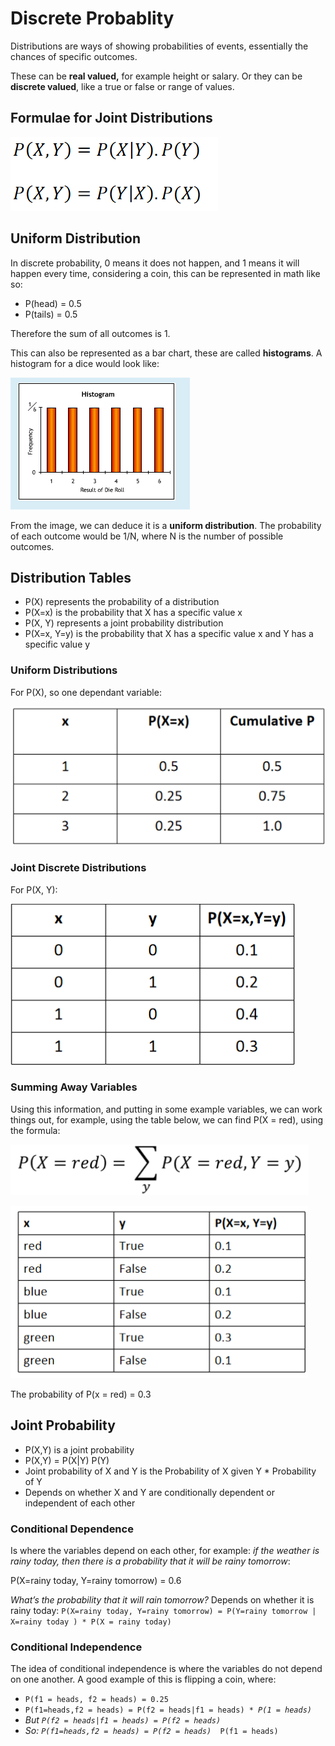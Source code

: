 # Discrete Probablity

Distributions are ways of showing probabilities of events, essentially the chances of specific outcomes.

These can be **real valued,** for example height or salary. Or they can be **discrete valued**, like a true or false or range of values.

## Formulae for Joint Distributions

![](<../../../../../.gitbook/assets/image (172).png>)

## Uniform Distribution

In discrete probability, 0 means it does not happen, and 1 means it will happen every time, considering a coin, this can be represented in math like so:

* P(head) = 0.5
* P(tails) = 0.5

Therefore the sum of all outcomes is 1.

This can also be represented as a bar chart, these are called **histograms**. A histogram for a dice would look like:

![](<../../../../../.gitbook/assets/image (141).png>)

From the image, we can deduce it is a **uniform distribution**. The probability of each outcome would be 1/N, where N is the number of possible outcomes.

## Distribution Tables

* P(X) represents the probability of a distribution
* P(X=x) is the probability that X has a specific value x
* P(X, Y) represents a joint probability distribution
* P(X=x, Y=y) is the probability that X has a specific value x and Y has a specific value y

### Uniform Distributions

For P(X), so one dependant variable:

![](<../../../../../.gitbook/assets/image (163).png>)

### Joint Discrete Distributions

For P(X, Y):

![](<../../../../../.gitbook/assets/image (187).png>)

### Summing Away Variables

Using this information, and putting in some example variables, we can work things out, for example, using the table below, we can find P(X = red), using the formula:

![](<../../../../../.gitbook/assets/image (150).png>)

![](<../../../../../.gitbook/assets/image (158).png>)

The probability of P(x = red)  = 0.3

## Joint Probability

* P(X,Y) is a joint probability
* P(X,Y) = P(X|Y) P(Y)
* Joint probability of X and Y is the Probability of X given Y \* Probability of Y
* Depends on whether X and Y are conditionally dependent or independent of each other

### **Conditional Dependence**

Is where the variables depend on each other, for example: _if the weather is rainy today, then there is a probability that it will be rainy tomorrow_:

P(X=rainy today, Y=rainy tomorrow) = 0.6

_What’s the probability that it will rain tomorrow?_ Depends on whether it is rainy today: `P(X=rainy today, Y=rainy tomorrow) = P(Y=rainy tomorrow | X=rainy today ) * P(X = rainy today)`

### Conditional Independence

The idea of conditional independence is where the variables do not depend on one another. A good example of this is flipping a coin, where:

* `P(f1 = heads, f2 = heads) = 0.25`
* `P(f1=heads,f2 = heads) = P(f2 = heads|f1 = heads) *`_` P(1 = heads)`_
* _But `P(f2 = heads|f1 = heads) = P(f2 = heads)`_
* _So: `P(f1=heads,f2 = heads) = P(f2 = heads) `_` P(f1 = heads)`
